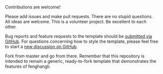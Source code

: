 Contributions are welcome! 

Please add issues and make pull requests. There are no stupid questions. All ideas are welcome. This is a volunteer project. Be excellent to each other.

Bug reports and feature requests to the template  should be [submitted via GitHub](https://github.com/fenghangli/fenghangli.github.io/issues/new/choose). For questions concerning how to style the template, please feel free to start a [new discussion on GitHub](https://github.com/fenghangli/fenghangli.github.io/discussions).

Fork from master and go from there. Remember that this repository is intended to remain a generic, ready-to-fork template that demonstrates the features of fenghangli.

